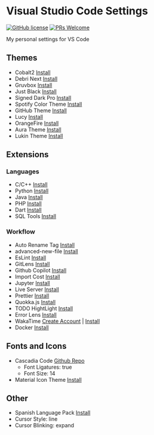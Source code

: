 # Visual Studio Code Settings

[![GitHub license](https://img.shields.io/github/license/Naereen/StrapDown.js.svg)](https://github.com/GabrielCrackPro/vscode-settings/master/LICENSE)
[![PRs Welcome](https://img.shields.io/badge/PRs-welcome-brightgreen.svg?style=flat-square)](https://github.com/GabrielCrackPro/vscode-settings/pulls)

My personal settings for VS Code

## Themes

- Cobalt2 <a href="https://marketplace.visualstudio.com/items?itemName=wesbos.theme-cobalt2">Install</a>
- Debri Next <a href="https://marketplace.visualstudio.com/items?itemName=sldobri.bunker">Install</a>
- Gruvbox <a href="https://marketplace.visualstudio.com/items?itemName=jdinhlife.gruvbox">Install</a>
- Just Black <a href="https://marketplace.visualstudio.com/items?itemName=nur.just-black">Install</a>
- Signed Dark Pro <a href="https://marketplace.visualstudio.com/items?itemName=51gn3d.signed-dark-pro">Install</a>
- Spotify Color Theme <a href="https://marketplace.visualstudio.com/items?itemName=oguhpereira.spotify-color-theme">Install</a>
- GitHub Theme <a href="https://marketplace.visualstudio.com/items?itemName=GitHub.github-vscode-theme">Install</a>
- Lucy <a href="https://marketplace.visualstudio.com/items?itemName=juliettepretot.lucy-vscode">Install</a>
- OrangeFire <a href="https://marketplace.visualstudio.com/items?itemName=Futureglobe.orangefire">Install</a>
- Aura Theme <a href="https://marketplace.visualstudio.com/items?itemName=DaltonMenezes.aura-theme">Install</a>
- Lukin Theme <a href="https://marketplace.visualstudio.com/items?itemName=lukinco.lukin-vscode-theme">Install</a>

## Extensions

### Languages

- C/C++ <a href="https://marketplace.visualstudio.com/items?itemName=ms-vscode.cpptools">Install</a>
- Python <a href="https://marketplace.visualstudio.com/items?itemName=ms-python.python">Install</a>
- Java <a href="https://marketplace.visualstudio.com/items?itemName=vscjava.vscode-java-pack">Install</a>
- PHP <a href="https://marketplace.visualstudio.com/items?itemName=felixfbecker.php-pack">Install</a>
- Dart <a href="https://marketplace.visualstudio.com/items?itemName=Dart-Code.dart-code">Install</a>
- SQL Tools <a href="https://marketplace.visualstudio.com/items?itemName=mtxr.sqltools">Install</a>

### Workflow

- Auto Rename Tag <a href="https://marketplace.visualstudio.com/items?itemName=formulahendry.auto-rename-tag">Install</a>
- advanced-new-file <a href="https://marketplace.visualstudio.com/items?itemName=patbenatar.advanced-new-file">Install</a>
- EsLint <a href="https://marketplace.visualstudio.com/items?itemName=dbaeumer.vscode-eslint">Install</a>
- GitLens <a href="https://marketplace.visualstudio.com/items?itemName=eamodio.gitlens">Install</a>
- Github Copilot <a href="https://marketplace.visualstudio.com/items?itemName=GitHub.copilot">Install</a>
- Import Cost <a href="https://marketplace.visualstudio.com/items?itemName=wix.vscode-import-cost">Install</a>
- Jupyter <a href="https://marketplace.visualstudio.com/items?itemName=ms-toolsai.jupyter">Install</a>
- Live Server <a href="https://marketplace.visualstudio.com/items?itemName=ritwickdey.LiveServer">Install</a>
- Prettier <a href="https://marketplace.visualstudio.com/items?itemName=esbenp.prettier-vscode">Install</a>
- Quokka.js <a href="https://marketplace.visualstudio.com/items?itemName=WallabyJs.quokka-vscode">Install</a>
- TODO HightLight <a href="https://marketplace.visualstudio.com/items?itemName=wayou.vscode-todo-highlight">Install</a>
- Error Lens <a href="https://marketplace.visualstudio.com/items?itemName=usernamehw.errorlens">Install</a>
- WakaTime <a href="https://wakatime.com">Create Account</a> | <a href="https://marketplace.visualstudio.com/items?itemName=WakaTime.vscode-wakatime">Install</a>
- Docker <a href="https://marketplace.visualstudio.com/items?itemName=ms-azuretools.vscode-docker">Install</a>

## Fonts and Icons

- Cascadia Code <a href="https://github.com/microsoft/cascadia-code">Github Repo</a>
  - Font Ligatures: true
  - Font Size: 14
- Material Icon Theme <a href="https://marketplace.visualstudio.com/items?itemName=PKief.material-icon-theme">Install</a>

## Other

- Spanish Language Pack <a href="https://marketplace.visualstudio.com/items?itemName=MS-CEINTL.vscode-language-pack-es">Install</a>
- Cursor Style: line
- Cursor Blinking: expand
